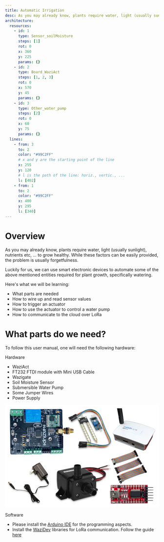 ```yaml
---
title: Automatic Irrigation
desc: As you may already know, plants require water, light (usually sunlight), nutrients etc, ... to grow healthy.
architecture:
  resources:
    - id: 1
      type: Sensor_soilMoisture
      steps: [1]
      rot: 0
      x: 360
      y: 225
      params: {}
    - id: 2
      type: Board_WaziAct
      steps: [1, 2, 3]
      rot: 0
      x: 570
      y: 45
      params: {}
    - id: 3 
      type: Other_water_pump
      steps: [2]
      rot: 0
      x: 60
      y: 75
      params: {}
  lines:
    - from: 3
      to: 2
      color: "#99C2FF"
      # x and y are the starting point of the line
      x: 255
      y: 120
      # l is the path of the line: horiz., vertic., ...
      l: [402]
    - from: 1
      to: 2
      color: "#99C2FF"
      x: 400
      y: 295
      l: [340]
---
```


Overview
========

As you may already know, plants require water, light (usually sunlight), nutrients etc, ... to grow healthy. While these factors can be easily provided, the problem is usually forgetfulness.

Luckily for us, we can use smart electronic devices to automate some of the above mentioned entities required for plant growth, specifically watering.

Here's what we will be learning:
- What parts are needed
- How to wire up and read sensor values
- How to trigger an actuator
- How to use the actuator to control a water pump
- How to communicate to the cloud over LoRa


What parts do we need?
======================

To follow this user manual, one will need the following hardware:

Hardware
  - WaziAct
  - FT232 FTDI module with Mini USB Cable
  - Wazigate
  - Soil Moisture Sensor
  - Submersible Water Pump
  - Some Jumper Wires
  - Power Supply

![Parts One](./media/parts_one.png)

Software
  - Please install the [Arduino IDE](https://www.arduino.cc/en/Main/Software) for the programming aspects.
  - Install the [WaziDev](https://github.com/Waziup/WaziDev/archive/master.zip) libraries for LoRa communication. Follow the guide [here](https://waziup.io/documentation/wazidev/user-manual/#install-the-wazidev-sketchbook)